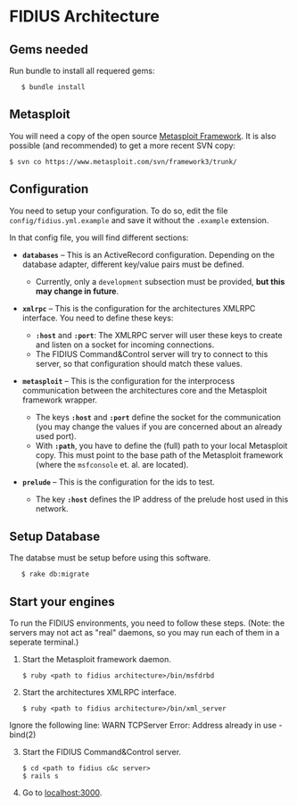 # FIDIUS Architecture

## Gems needed

Run bundle to install all requered gems:

       $ bundle install

## Metasploit

You will need a copy of the open source
[Metasploit Framework](http://www.metasploit.com/framework/download/).
It is also possible (and recommended) to get a more recent SVN copy:

    $ svn co https://www.metasploit.com/svn/framework3/trunk/


## Configuration

You need to setup your configuration. To do so, edit the file
`config/fidius.yml.example` and save it without the `.example` extension.

In that config file, you will find different sections:

- **`databases`** – This is an ActiveRecord configuration. Depending on
  the database adapter, different key/value pairs must be defined.
  - Currently, only a `development` subsection must be provided, **but
    this may change in future**.

- **`xmlrpc`** – This is the configuration for the architectures XMLRPC
   interface. You need to define these keys:
  - **`:host`** and **`:port`**: The XMLRPC server will user these keys
    to create and listen on a socket for incoming connections.
  - The FIDIUS Command&Control server will try to connect to this
    server, so that configuration should match these values.

- **`metasploit`** – This is the configuration for the interprocess
  communication between the architectures core and the Metasploit
  framework wrapper.
  - The keys **`:host`** and **`:port`** define the socket for the
    communication (you may change the values if you are concerned about
    an already used port).
  - With **`:path`**, you have to define the (full) path to your
    local Metasploit copy. This must point to the base path of the
    Metasploit framework (where the `msfconsole` et. al. are located).

- **`prelude`** – This is the configuration for the ids to test.

  - The key **`:host`** defines the IP address of the prelude host
    used in this network.


## Setup Database

The databse must be setup before using this software.

       $ rake db:migrate

## Start your engines

To run the FIDIUS environments, you need to follow these steps. (Note:
the servers may not act as "real" daemons, so you may run each of them
in a seperate terminal.)

1. Start the Metasploit framework daemon.

       $ ruby <path to fidius architecture>/bin/msfdrbd

2. Start the architectures XMLRPC interface.

       $ ruby <path to fidius architecture>/bin/xml_server

  Ignore the following line:
     WARN  TCPServer Error: Address already in use - bind(2)

3. Start the FIDIUS Command&Control server.

       $ cd <path to fidius c&c server>
       $ rails s

4. Go to [localhost:3000](http://localhost:3000/).

